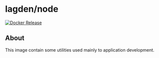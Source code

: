 # lagden/node

[![Docker Release][dockerelease-img]][dockerelease]

[dockerelease-img]:    https://img.shields.io/docker/v/lagden/node/18.12-alpine3.15
[dockerelease]:        https://hub.docker.com/r/lagden/node


## About

This image contain some utilities used mainly to application development.
